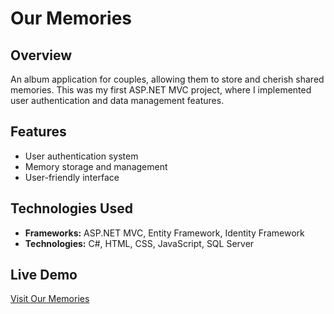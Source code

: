 # Our Memories

## Overview

An album application for couples, allowing them to store and cherish shared memories. This was my first ASP.NET MVC project, where I implemented user authentication and data management features.

## Features

- User authentication system
- Memory storage and management
- User-friendly interface

## Technologies Used

- **Frameworks:** ASP.NET MVC, Entity Framework, Identity Framework
- **Technologies:** C#, HTML, CSS, JavaScript, SQL Server

## Live Demo

[Visit Our Memories](https://ourmemories.azurewebsites.net)
